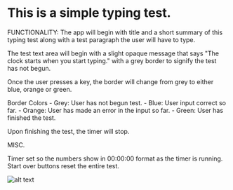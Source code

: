 # This is a simple typing test.

FUNCTIONALITY:
The app will begin with title and a short summary of this typing test along with
a test paragraph the user will have to type.

The test text area will begin with a slight opaque message that says "The clock starts when you start typing." with a grey border to signify the test has not begun.

Once the user presses a key, the border will change from grey to either blue, orange or green.

Border Colors
    - Grey: User has not begun test.
    - Blue: User input correct so far.
    - Orange: User has made an error in the input so far.
    - Green: User has finished the test.

Upon finishing the test, the timer will stop.

MISC.

Timer set so the numbers show in 00:00:00 format as the timer is running.
Start over buttons reset the entire test.

![alt text](https://github.com/aidenshih/DontDineAndDie/blob/master/ddd/public/Detailed.png)